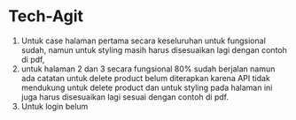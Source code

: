 # Tech-Agit

1. Untuk case halaman pertama secara keseluruhan untuk fungsional sudah, namun untuk styling masih harus disesuaikan lagi dengan contoh di pdf,
2. untuk halaman 2 dan 3 secara fungsional 80% sudah berjalan namun ada catatan untuk delete product belum diterapkan karena API tidak mendukung untuk delete product dan untuk styling pada halaman ini juga harus disesuaikan lagi sesuai dengan contoh di pdf.
3. Untuk login belum
